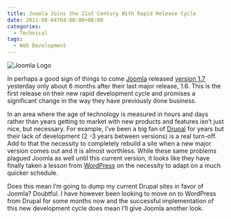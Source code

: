 ```yaml
---
title: Joomla Joins the 21st Century With Rapid Release Cycle
date: 2011-08-04T04:00:00+00:00
categories:
  - Technical
tags:
  - Web Development
---
```


![Joomla Logo](/images/2011/08/Joomla-Logo-225x153-1.png)

In perhaps a good sign of things to come [Joomla](http://www.joomla.org "Joomla") released [version 1.7](http://www.joomla.org/index.php?option=com_content&view=article&id=5381 "Joomla 1.7") yesterday only about 6 months after their last major release, 1.6. This is the first release on their new rapid development cycle and promises a significant change in the way they have previously done business.

In an area where the age of technology is measured in hours and days rather than years getting to market with new products and features isn’t just nice, but necessary. For example, I’ve been a big fan of [Drupal](http://drupal.org "Drupal") for years but their lack of development (2 -3 years between versions) is a real turn-off. Add to that the necessity to completely rebuild a site when a new major version comes out and it is almost worthless. While these same problems plagued Joomla as well until this current version, it looks like they have finally taken a lesson from [WordPress](http://www.wordpress.org "Wordpress") on the necessity to adapt on a much quicker schedule.

Does this mean I’m going to dump my current Drupal sites in favor of Joomla? Doubtful. I have however been looking to move on to WordPress from Drupal for some months now and the successful implementation of this new development cycle does mean I’ll give Joomla another look.